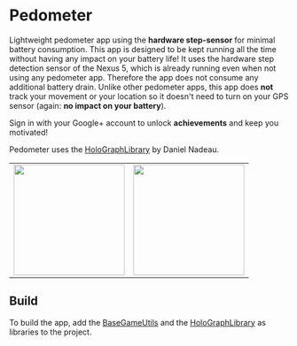 Pedometer
=========

Lightweight pedometer app using the <b>hardware step-sensor</b> for minimal battery consumption.
This app is designed to be kept running all the time without having any impact on your battery life! It uses the hardware step detection sensor of the Nexus 5, which is already running even when not using any pedometer app. Therefore the app does not consume any additional battery drain. Unlike other pedometer apps, this app does <b>not</b> track your movement or your location so it doesn't need to turn on your GPS sensor (again: <b>no impact on your battery</b>).

Sign in with your Google+ account to unlock <b>achievements</b> and keep you motivated!



Pedometer uses the [HoloGraphLibrary](https://bitbucket.org/danielnadeau/holographlibrary/wiki/Home "HoloGraphLibrary: Android graphing and charting library") by Daniel Nadeau.


<table sytle="border: 0px;">
<tr>
<td><img width="200px" src="https://lh3.ggpht.com/2ZFNccvrhhdL7pGwqoDeQbbpWjzDOc8hcqmINJ21VGXoddAVUj-RaOlLyemwEAIV8Q=h900-rw" /></td>
<td><img width="200px" src="https://lh3.ggpht.com/FILbtxHCIo9ArHhrzjkJq6TcxCUQUrtyFn3qEVb0qBcFInwNn8c24IADtlREn8BVA91d=h900-rw" /></td>
</tr>
</table>



Build
-----

To build the app, add the [BaseGameUtils](https://developers.google.com/games/services/android/init "Google Play communication library") and the [HoloGraphLibrary](https://bitbucket.org/danielnadeau/holographlibrary/wiki/Home "HoloGraphLibrary: Android graphing and charting library") as libraries to the project.

